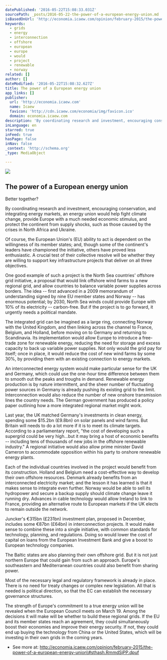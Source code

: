 ```yaml
---
datePublished: '2016-05-22T15:08:33.031Z'
sourcePath: _posts/2016-05-22-the-power-of-a-european-energy-union.md
isBasedOnUrl: 'http://economia.icaew.com/opinion/february-2015/the-power-of-a-european-energy-union'
keywords:
  - grids
  - energy
  - interconnection
  - offshore
  - european
  - europe
  - would
  - project
  - renewable
  - norway
related: []
author: []
dateModified: '2016-05-22T15:08:32.627Z'
title: The power of a European energy union
app_links: []
publisher:
  url: 'http://economia.icaew.com'
  name: Icaew
  favicon: 'http://cdn.icaew.com/economia/img/favicon.ico'
  domain: economia.icaew.com
description: 'By coordinating research and investment, encouraging conservation, and integrating energy markets, an energy union would help fight climate change, provide Europe with a much needed economic stimulus, and protect the continent from supply shocks, such as those caused by the crises in North Africa and Ukraine.'
inLanguage: en
starred: true
inFeed: true
hasPage: false
inNav: false
_context: 'http://schema.org'
_type: MediaObject

---
```

<article style=""><img src="https://the-grid-user-content.s3-us-west-2.amazonaws.com/dca8eda8-8ba4-40b0-8f3d-d9a628af8fa2.jpg" /><h1>The power of a European energy union</h1><p>Better together?</p></article>

By coordinating research and investment, encouraging conservation, and integrating energy markets, an energy union would help fight climate change, provide Europe with a much needed economic stimulus, and protect the continent from supply shocks, such as those caused by the crises in North Africa and Ukraine.

Of course, the European Union's (EU) ability to act is dependent on the willingness of its member states; and, though some of the continent's leaders have championed the initiative, others have proved less enthusiastic. A crucial test of their collective resolve will be whether they are willing to support key infrastructure projects that deliver on all three objectives.

One good example of such a project is the North Sea countries' offshore grid initiative, a proposal that would link offshore wind farms to a new regional grid, and allow countries to balance variable power supplies across borders. The idea -- first advanced in a 2009 memorandum of understanding signed by nine EU member states and Norway -- has enormous potential; by 2030, North Sea winds could provide Europe with 10% of its electricity -- carbon-free. But if the project is to go forward, it urgently needs a political mandate.

The integrated grid can be imagined as a large ring, connecting Norway with the United Kingdom, and then linking across the channel to France, Belgium, and Holland, before moving on to Germany and returning to Scandinavia. Its implementation would allow Europe to introduce a free-trade zone for renewable energy, reducing the need for storage and excess capacity to back up variable power supplies. Not only would the grid pay for itself; once in place, it would reduce the cost of new wind farms by some 30%, by providing them with an existing connection to energy markets.

An interconnected energy system would make particular sense for the UK and Germany, which could use the one-hour time difference between them to smooth out the peaks and troughs in demand. Renewable energy production is by nature intermittent, and the sheer number of fluctuating power sources in Germany is already pushing its existing grid to the limit. Interconnection would also reduce the number of new onshore transmission lines the country needs. The German government has produced a policy paper outlining how a more integrated regional market might work.

Last year, the UK matched Germany's investments in clean energy, spending some $15.2bn (£9.8bn) on solar panels and wind farms. But Britain will needs to do a lot more if it is to meet its climate targets. According to a parliamentary report, "the cost of developing such a supergrid could be very high...but it may bring a host of economic benefits -- including tens of thousands of new jobs in the offshore renewable industry." A regional initiative would also allow prime minister David Cameron to accommodate opposition within his party to onshore renewable energy plants.

Each of the individual countries involved in the project would benefit from its construction. Holland and Belgium need a cost-effective way to develop their own offshore resources. Denmark already benefits from an interconnected electricity market; and the lesson it has learned is that it makes sense to integrate even further. Norway would be able to sell its hydropower and secure a backup supply should climate change leave it running dry. Advances in cable technology would allow Ireland to link to France, providing an alternative route to European markets if the UK elects to remain outside the network.

Juncker's €315bn (£231bn) investment plan, proposed in December, includes some €87bn (£64bn) in interconnection projects. It would make sense to combine these into a single initiative, with common standards for technology, planning, and regulations. Doing so would lower the cost of capital on loans from the European Investment Bank and give a boost to European technology companies.

The Baltic states are also planning their own offshore grid. But it is not just northern Europe that could gain from such an approach. Europe's southeastern and Mediterranean countries could also benefit from sharing power.

Most of the necessary legal and regulatory framework is already in place. There is no need for treaty changes or complex new legislation. All that is needed is political direction, so that the EC can establish the necessary governance structures.

The strength of Europe's commitment to a true energy union will be revealed when the European Council meets on March 19\. Among the decisions it will make will be whether to build these regional grids. If the EU and its member states reach an agreement, they could simultaneously boost their economies and improve their energy security. If not, they could end up buying the technology from China or the United States, which will be investing in their own grids in the coming years.

- See more at: http://economia.icaew.com/opinion/february-2015/the-power-of-a-european-energy-union\#sthash.RmmdSjPP.dpuf